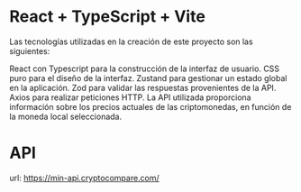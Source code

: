 # React + TypeScript + Vite

Las tecnologías utilizadas en la creación de este proyecto son las siguientes:

React con Typescript para la construcción de la interfaz de usuario.
CSS puro para el diseño de la interfaz.
Zustand para gestionar un estado global en la aplicación.
Zod para validar las respuestas provenientes de la API.
Axios para realizar peticiones HTTP.
La API utilizada proporciona información sobre los precios actuales de las criptomonedas, en función de la moneda local seleccionada.

# API

url: https://min-api.cryptocompare.com/

